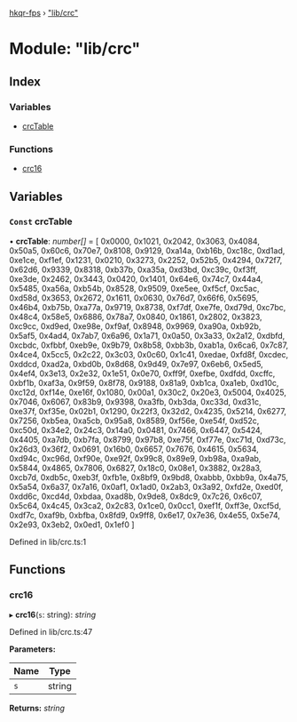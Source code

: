 [hkqr-fps](../README.md) › ["lib/crc"](_lib_crc_.md)

# Module: "lib/crc"

## Index

### Variables

* [crcTable](_lib_crc_.md#const-crctable)

### Functions

* [crc16](_lib_crc_.md#crc16)

## Variables

### `Const` crcTable

• **crcTable**: *number[]* = [
    0x0000, 0x1021, 0x2042, 0x3063, 0x4084, 0x50a5,
    0x60c6, 0x70e7, 0x8108, 0x9129, 0xa14a, 0xb16b,
    0xc18c, 0xd1ad, 0xe1ce, 0xf1ef, 0x1231, 0x0210,
    0x3273, 0x2252, 0x52b5, 0x4294, 0x72f7, 0x62d6,
    0x9339, 0x8318, 0xb37b, 0xa35a, 0xd3bd, 0xc39c,
    0xf3ff, 0xe3de, 0x2462, 0x3443, 0x0420, 0x1401,
    0x64e6, 0x74c7, 0x44a4, 0x5485, 0xa56a, 0xb54b,
    0x8528, 0x9509, 0xe5ee, 0xf5cf, 0xc5ac, 0xd58d,
    0x3653, 0x2672, 0x1611, 0x0630, 0x76d7, 0x66f6,
    0x5695, 0x46b4, 0xb75b, 0xa77a, 0x9719, 0x8738,
    0xf7df, 0xe7fe, 0xd79d, 0xc7bc, 0x48c4, 0x58e5,
    0x6886, 0x78a7, 0x0840, 0x1861, 0x2802, 0x3823,
    0xc9cc, 0xd9ed, 0xe98e, 0xf9af, 0x8948, 0x9969,
    0xa90a, 0xb92b, 0x5af5, 0x4ad4, 0x7ab7, 0x6a96,
    0x1a71, 0x0a50, 0x3a33, 0x2a12, 0xdbfd, 0xcbdc,
    0xfbbf, 0xeb9e, 0x9b79, 0x8b58, 0xbb3b, 0xab1a,
    0x6ca6, 0x7c87, 0x4ce4, 0x5cc5, 0x2c22, 0x3c03,
    0x0c60, 0x1c41, 0xedae, 0xfd8f, 0xcdec, 0xddcd,
    0xad2a, 0xbd0b, 0x8d68, 0x9d49, 0x7e97, 0x6eb6,
    0x5ed5, 0x4ef4, 0x3e13, 0x2e32, 0x1e51, 0x0e70,
    0xff9f, 0xefbe, 0xdfdd, 0xcffc, 0xbf1b, 0xaf3a,
    0x9f59, 0x8f78, 0x9188, 0x81a9, 0xb1ca, 0xa1eb,
    0xd10c, 0xc12d, 0xf14e, 0xe16f, 0x1080, 0x00a1,
    0x30c2, 0x20e3, 0x5004, 0x4025, 0x7046, 0x6067,
    0x83b9, 0x9398, 0xa3fb, 0xb3da, 0xc33d, 0xd31c,
    0xe37f, 0xf35e, 0x02b1, 0x1290, 0x22f3, 0x32d2,
    0x4235, 0x5214, 0x6277, 0x7256, 0xb5ea, 0xa5cb,
    0x95a8, 0x8589, 0xf56e, 0xe54f, 0xd52c, 0xc50d,
    0x34e2, 0x24c3, 0x14a0, 0x0481, 0x7466, 0x6447,
    0x5424, 0x4405, 0xa7db, 0xb7fa, 0x8799, 0x97b8,
    0xe75f, 0xf77e, 0xc71d, 0xd73c, 0x26d3, 0x36f2,
    0x0691, 0x16b0, 0x6657, 0x7676, 0x4615, 0x5634,
    0xd94c, 0xc96d, 0xf90e, 0xe92f, 0x99c8, 0x89e9,
    0xb98a, 0xa9ab, 0x5844, 0x4865, 0x7806, 0x6827,
    0x18c0, 0x08e1, 0x3882, 0x28a3, 0xcb7d, 0xdb5c,
    0xeb3f, 0xfb1e, 0x8bf9, 0x9bd8, 0xabbb, 0xbb9a,
    0x4a75, 0x5a54, 0x6a37, 0x7a16, 0x0af1, 0x1ad0,
    0x2ab3, 0x3a92, 0xfd2e, 0xed0f, 0xdd6c, 0xcd4d,
    0xbdaa, 0xad8b, 0x9de8, 0x8dc9, 0x7c26, 0x6c07,
    0x5c64, 0x4c45, 0x3ca2, 0x2c83, 0x1ce0, 0x0cc1,
    0xef1f, 0xff3e, 0xcf5d, 0xdf7c, 0xaf9b, 0xbfba,
    0x8fd9, 0x9ff8, 0x6e17, 0x7e36, 0x4e55, 0x5e74,
    0x2e93, 0x3eb2, 0x0ed1, 0x1ef0
]

Defined in lib/crc.ts:1

## Functions

###  crc16

▸ **crc16**(`s`: string): *string*

Defined in lib/crc.ts:47

**Parameters:**

Name | Type |
------ | ------ |
`s` | string |

**Returns:** *string*

